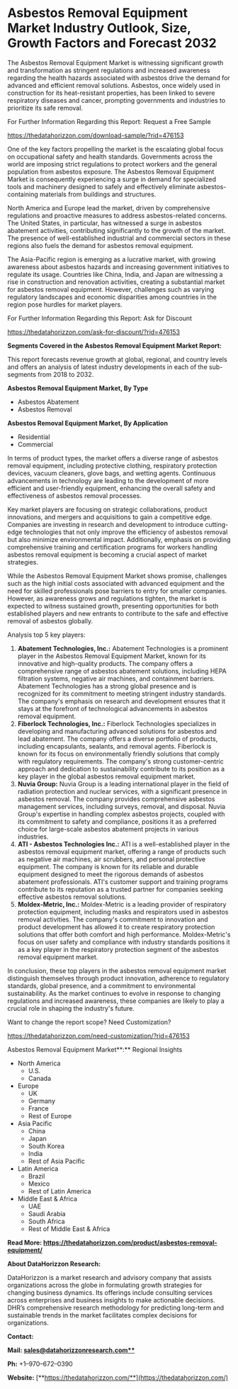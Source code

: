 ﻿# **Asbestos Removal Equipment Market Industry Outlook, Size, Growth Factors and Forecast 2032**

The Asbestos Removal Equipment Market is witnessing significant growth and transformation as stringent regulations and increased awareness regarding the health hazards associated with asbestos drive the demand for advanced and efficient removal solutions. Asbestos, once widely used in construction for its heat-resistant properties, has been linked to severe respiratory diseases and cancer, prompting governments and industries to prioritize its safe removal.

For Further Information Regarding this Report: Request a Free Sample

<https://thedatahorizzon.com/download-sample/?rid=476153>

One of the key factors propelling the market is the escalating global focus on occupational safety and health standards. Governments across the world are imposing strict regulations to protect workers and the general population from asbestos exposure. The Asbestos Removal Equipment Market is consequently experiencing a surge in demand for specialized tools and machinery designed to safely and effectively eliminate asbestos-containing materials from buildings and structures.

North America and Europe lead the market, driven by comprehensive regulations and proactive measures to address asbestos-related concerns. The United States, in particular, has witnessed a surge in asbestos abatement activities, contributing significantly to the growth of the market. The presence of well-established industrial and commercial sectors in these regions also fuels the demand for asbestos removal equipment.

The Asia-Pacific region is emerging as a lucrative market, with growing awareness about asbestos hazards and increasing government initiatives to regulate its usage. Countries like China, India, and Japan are witnessing a rise in construction and renovation activities, creating a substantial market for asbestos removal equipment. However, challenges such as varying regulatory landscapes and economic disparities among countries in the region pose hurdles for market players.

For Further Information Regarding this Report: Ask for Discount

<https://thedatahorizzon.com/ask-for-discount/?rid=476153>

**Segments Covered in the Asbestos Removal Equipment Market Report:**

This report forecasts revenue growth at global, regional, and country levels and offers an analysis of latest industry developments in each of the sub-segments from 2018 to 2032.

**Asbestos Removal Equipment Market, By Type**

- Asbestos Abatement
- Asbestos Removal

**Asbestos Removal Equipment Market, By Application**

- Residential
- Commercial

In terms of product types, the market offers a diverse range of asbestos removal equipment, including protective clothing, respiratory protection devices, vacuum cleaners, glove bags, and wetting agents. Continuous advancements in technology are leading to the development of more efficient and user-friendly equipment, enhancing the overall safety and effectiveness of asbestos removal processes.

Key market players are focusing on strategic collaborations, product innovations, and mergers and acquisitions to gain a competitive edge. Companies are investing in research and development to introduce cutting-edge technologies that not only improve the efficiency of asbestos removal but also minimize environmental impact. Additionally, emphasis on providing comprehensive training and certification programs for workers handling asbestos removal equipment is becoming a crucial aspect of market strategies.

While the Asbestos Removal Equipment Market shows promise, challenges such as the high initial costs associated with advanced equipment and the need for skilled professionals pose barriers to entry for smaller companies. However, as awareness grows and regulations tighten, the market is expected to witness sustained growth, presenting opportunities for both established players and new entrants to contribute to the safe and effective removal of asbestos globally.

Analysis top 5 key players:



1. **Abatement Technologies, Inc.:** Abatement Technologies is a prominent player in the Asbestos Removal Equipment Market, known for its innovative and high-quality products. The company offers a comprehensive range of asbestos abatement solutions, including HEPA filtration systems, negative air machines, and containment barriers. Abatement Technologies has a strong global presence and is recognized for its commitment to meeting stringent industry standards. The company's emphasis on research and development ensures that it stays at the forefront of technological advancements in asbestos removal equipment.
1. **Fiberlock Technologies, Inc.:** Fiberlock Technologies specializes in developing and manufacturing advanced solutions for asbestos and lead abatement. The company offers a diverse portfolio of products, including encapsulants, sealants, and removal agents. Fiberlock is known for its focus on environmentally friendly solutions that comply with regulatory requirements. The company's strong customer-centric approach and dedication to sustainability contribute to its position as a key player in the global asbestos removal equipment market.
1. **Nuvia Group:** Nuvia Group is a leading international player in the field of radiation protection and nuclear services, with a significant presence in asbestos removal. The company provides comprehensive asbestos management services, including surveys, removal, and disposal. Nuvia Group's expertise in handling complex asbestos projects, coupled with its commitment to safety and compliance, positions it as a preferred choice for large-scale asbestos abatement projects in various industries.
1. **ATI - Asbestos Technologies Inc.:** ATI is a well-established player in the asbestos removal equipment market, offering a range of products such as negative air machines, air scrubbers, and personal protective equipment. The company is known for its reliable and durable equipment designed to meet the rigorous demands of asbestos abatement professionals. ATI's customer support and training programs contribute to its reputation as a trusted partner for companies seeking effective asbestos removal solutions.
1. **Moldex-Metric, Inc.:** Moldex-Metric is a leading provider of respiratory protection equipment, including masks and respirators used in asbestos removal activities. The company's commitment to innovation and product development has allowed it to create respiratory protection solutions that offer both comfort and high performance. Moldex-Metric's focus on user safety and compliance with industry standards positions it as a key player in the respiratory protection segment of the asbestos removal equipment market.

In conclusion, these top players in the asbestos removal equipment market distinguish themselves through product innovation, adherence to regulatory standards, global presence, and a commitment to environmental sustainability. As the market continues to evolve in response to changing regulations and increased awareness, these companies are likely to play a crucial role in shaping the industry's future.



Want to change the report scope? Need Customization?

<https://thedatahorizzon.com/need-customization/?rid=476153>

Asbestos Removal Equipment Market**:** Regional Insights

- North America
  - U.S.
  - Canada
- Europe
  - UK
  - Germany
  - France
  - Rest of Europe
- Asia Pacific
  - China
  - Japan
  - South Korea
  - India
  - Rest of Asia Pacific
- Latin America
  - Brazil
  - Mexico
  - Rest of Latin America
- Middle East & Africa
  - UAE
  - Saudi Arabia
  - South Africa
  - Rest of Middle East & Africa

**Read More: https://thedatahorizzon.com/product/asbestos-removal-equipment/**

**About DataHorizzon Research:**

DataHorizzon is a market research and advisory company that assists organizations across the globe in formulating growth strategies for changing business dynamics. Its offerings include consulting services across enterprises and business insights to make actionable decisions. DHR’s comprehensive research methodology for predicting long-term and sustainable trends in the market facilitates complex decisions for organizations.

**Contact:**

**Mail: [sales@datahorizzonresearch.com**](mailto:sales@datahorizzonresearch.com)**

**Ph:** +1–970–672–0390

**Website:** [**https://thedatahorizzon.com/**](https://thedatahorizzon.com/)


